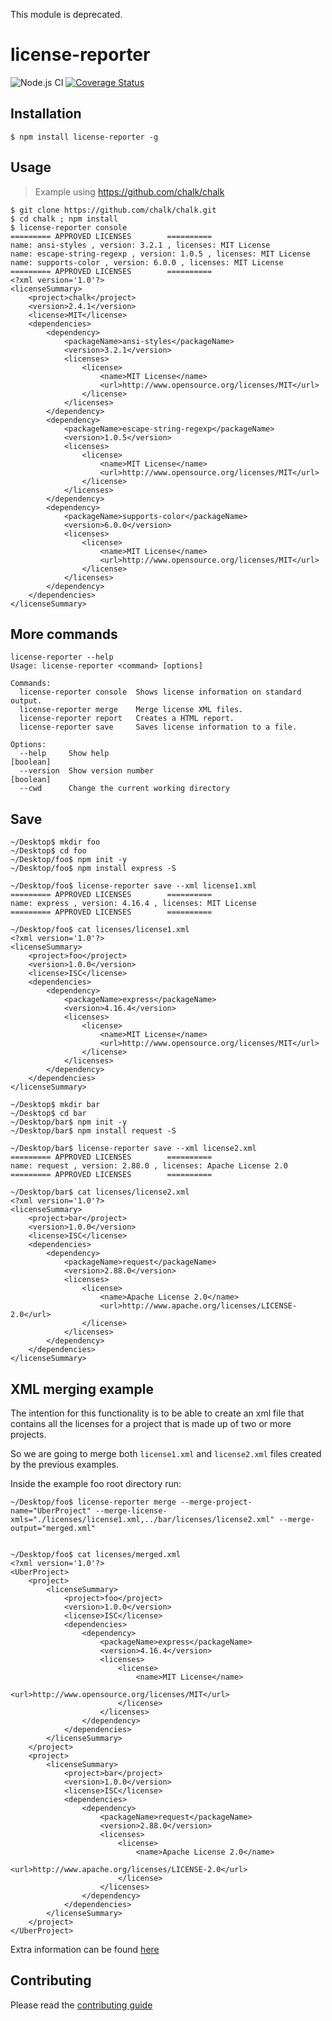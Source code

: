 This module is deprecated.

# license-reporter

![Node.js CI](https://github.com/nodeshift/license-reporter/workflows/Node.js%20CI/badge.svg)
[![Coverage Status](https://coveralls.io/repos/github/nodeshift/license-reporter/badge.svg?branch=main&foo=bar)](https://coveralls.io/github/nodeshift/license-reporter?branch=main)

## Installation

```console
$ npm install license-reporter -g
```

## Usage

> Example using https://github.com/chalk/chalk

```console
$ git clone https://github.com/chalk/chalk.git
$ cd chalk ; npm install
$ license-reporter console 
========= APPROVED LICENSES        ==========
name: ansi-styles , version: 3.2.1 , licenses: MIT License
name: escape-string-regexp , version: 1.0.5 , licenses: MIT License
name: supports-color , version: 6.0.0 , licenses: MIT License
========= APPROVED LICENSES        ==========
<?xml version='1.0'?>
<licenseSummary>
    <project>chalk</project>
    <version>2.4.1</version>
    <license>MIT</license>
    <dependencies>
        <dependency>
            <packageName>ansi-styles</packageName>
            <version>3.2.1</version>
            <licenses>
                <license>
                    <name>MIT License</name>
                    <url>http://www.opensource.org/licenses/MIT</url>
                </license>
            </licenses>
        </dependency>
        <dependency>
            <packageName>escape-string-regexp</packageName>
            <version>1.0.5</version>
            <licenses>
                <license>
                    <name>MIT License</name>
                    <url>http://www.opensource.org/licenses/MIT</url>
                </license>
            </licenses>
        </dependency>
        <dependency>
            <packageName>supports-color</packageName>
            <version>6.0.0</version>
            <licenses>
                <license>
                    <name>MIT License</name>
                    <url>http://www.opensource.org/licenses/MIT</url>
                </license>
            </licenses>
        </dependency>
    </dependencies>
</licenseSummary>
```

## More commands

```
license-reporter --help
Usage: license-reporter <command> [options]

Commands:
  license-reporter console  Shows license information on standard output.
  license-reporter merge    Merge license XML files.
  license-reporter report   Creates a HTML report.
  license-reporter save     Saves license information to a file.

Options:
  --help     Show help                                                 [boolean]
  --version  Show version number                                       [boolean]
  --cwd      Change the current working directory
```

## Save

```
~/Desktop$ mkdir foo
~/Desktop$ cd foo
~/Desktop/foo$ npm init -y
~/Desktop/foo$ npm install express -S

~/Desktop/foo$ license-reporter save --xml license1.xml
========= APPROVED LICENSES        ==========
name: express , version: 4.16.4 , licenses: MIT License
========= APPROVED LICENSES        ==========

~/Desktop/foo$ cat licenses/license1.xml 
<?xml version='1.0'?>
<licenseSummary>
    <project>foo</project>
    <version>1.0.0</version>
    <license>ISC</license>
    <dependencies>
        <dependency>
            <packageName>express</packageName>
            <version>4.16.4</version>
            <licenses>
                <license>
                    <name>MIT License</name>
                    <url>http://www.opensource.org/licenses/MIT</url>
                </license>
            </licenses>
        </dependency>
    </dependencies>
</licenseSummary>
```

```
~/Desktop$ mkdir bar
~/Desktop$ cd bar
~/Desktop/bar$ npm init -y
~/Desktop/bar$ npm install request -S

~/Desktop/bar$ license-reporter save --xml license2.xml
========= APPROVED LICENSES        ==========
name: request , version: 2.88.0 , licenses: Apache License 2.0
========= APPROVED LICENSES        ==========

~/Desktop/bar$ cat licenses/license2.xml 
<?xml version='1.0'?>
<licenseSummary>
    <project>bar</project>
    <version>1.0.0</version>
    <license>ISC</license>
    <dependencies>
        <dependency>
            <packageName>request</packageName>
            <version>2.88.0</version>
            <licenses>
                <license>
                    <name>Apache License 2.0</name>
                    <url>http://www.apache.org/licenses/LICENSE-2.0</url>
                </license>
            </licenses>
        </dependency>
    </dependencies>
</licenseSummary>
```

## XML merging example

The intention for this functionality is to be able to create an xml file that contains all the licenses for a project that is made up of two or more projects.

So we are going to merge both `license1.xml` and `license2.xml` files created by the previous examples.

Inside the example foo root directory run:

```console
~/Desktop/foo$ license-reporter merge --merge-project-name="UberProject" --merge-license-xmls="./licenses/license1.xml,../bar/licenses/license2.xml" --merge-output="merged.xml"


~/Desktop/foo$ cat licenses/merged.xml 
<?xml version='1.0'?>
<UberProject>
    <project>
        <licenseSummary>
            <project>foo</project>
            <version>1.0.0</version>
            <license>ISC</license>
            <dependencies>
                <dependency>
                    <packageName>express</packageName>
                    <version>4.16.4</version>
                    <licenses>
                        <license>
                            <name>MIT License</name>
                            <url>http://www.opensource.org/licenses/MIT</url>
                        </license>
                    </licenses>
                </dependency>
            </dependencies>
        </licenseSummary>
    </project>
    <project>
        <licenseSummary>
            <project>bar</project>
            <version>1.0.0</version>
            <license>ISC</license>
            <dependencies>
                <dependency>
                    <packageName>request</packageName>
                    <version>2.88.0</version>
                    <licenses>
                        <license>
                            <name>Apache License 2.0</name>
                            <url>http://www.apache.org/licenses/LICENSE-2.0</url>
                        </license>
                    </licenses>
                </dependency>
            </dependencies>
        </licenseSummary>
    </project>
</UberProject>
```

Extra information can be found [here](https://github.com/nodeshift/license-reporter/wiki)


## Contributing
Please read the [contributing guide](./CONTRIBUTING.md)
